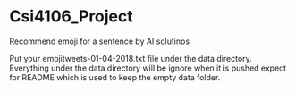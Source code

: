 # Csi4106_Project
Recommend emoji for a sentence by AI solutinos

Put your emojitweets-01-04-2018.txt file under the data directory. 
Everything under the data directory will be ignore when it is pushed expect for README which is used to keep the empty data folder.

